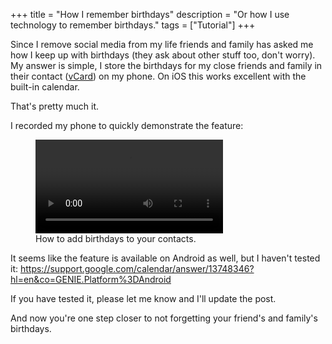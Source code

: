 +++
title = "How I remember birthdays"
description = "Or how I use technology to remember birthdays."
tags = ["Tutorial"]
+++

Since I remove social media from my life friends and family has asked me how I
keep up with birthdays (they ask about other stuff too, don't worry). My answer
is simple, I store the birthdays for my close friends and family in their
contact ([vCard]) on my phone. On iOS this works excellent with the built-in
calendar.

That's pretty much it.

I recorded my phone to quickly demonstrate the feature:

<figure>
  <video controls src="iphone.mp4" alt=""></video>
  <figcaption>
    How to add birthdays to your contacts.
  </figcaption>
</figure>

It seems like the feature is available on Android as well, but I haven't tested
it:
<https://support.google.com/calendar/answer/13748346?hl=en&co=GENIE.Platform%3DAndroid>

If you have tested it, please let me know and I'll update the post.

And now you're one step closer to not forgetting your friend's and family's
birthdays.

[vCard]: https://en.wikipedia.org/wiki/VCard
